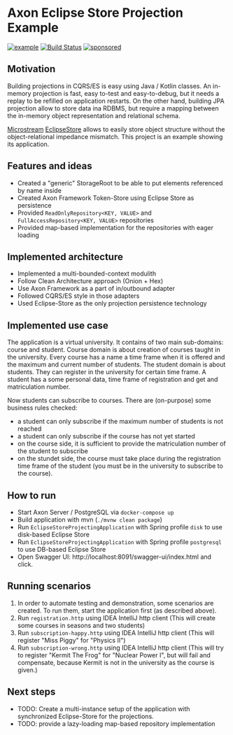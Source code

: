 # Axon Eclipse Store Projection Example

[![example](https://img.shields.io/badge/lifecycle-EXAMPLE-blue.svg)](https://github.com/holisticon#open-source-lifecycle)
[![Build Status](https://github.com/holixon/axon-eclipse-store-projection-example/workflows/Development%20branches/badge.svg)](https://github.com/holixon/axon-eclipse-store-projection-example/actions)
[![sponsored](https://img.shields.io/badge/sponsoredBy-Holisticon-RED.svg)](https://holisticon.de/)

## Motivation

Building projections in CQRS/ES is easy using Java / Kotlin classes. An in-memory projection is fast, easy to-test and easy-to-debug, but it 
needs a replay to be refilled on application restarts. On the other hand, building JPA projection allow to store data ina RDBMS, but require 
a mapping between the in-memory object representation and relational schema. 

[Microstream](https://microstream.one/) [EclipseStore](https://docs.eclipsestore.io/manual/intro/welcome.html) allows to easily store object structure without the object-relational impedance mismatch. This project is an example showing its application.

## Features and ideas
 
- Created a "generic" StorageRoot to be able to put elements referenced by name inside
- Created Axon Framework Token-Store using Eclipse Store as persistence
- Provided `ReadOnlyRepository<KEY, VALUE>` and `FullAccessRepository<KEY, VALUE>` repositories
- Provided map-based implementation for the repositories with eager loading

## Implemented architecture

- Implemented a multi-bounded-context modulith
- Follow Clean Architecture approach (Onion + Hex)
- Use Axon Framework as a part of in/outbound adapter
- Followed CQRS/ES style in those adapters
- Used Eclipse-Store as the only projection persistence technology

## Implemented use case

The application is a virtual university. It contains of two main sub-domains: course and student. Course domain is about creation of courses taught in the university.
Every course has a name a time frame when it is offered and the maximum and current number of students. The student domain is about students. They
can register in the university for certain time frame. A student has a some personal data, time frame of registration and get and matriculation number.

Now students can subscribe to courses. There are (on-purpose) some business rules checked:

- a student can only subscribe if the maximum number of students is not reached
- a student can only subscribe if the course has not yet started
- on the course side, it is sufficient to provide the matriculation number of the student to subscribe
- on the stundet side, the course must take place during the registration time frame of the student (you must be in the university to subscribe to the course).

## How to run

- Start Axon Server / PostgreSQL via `docker-compose up`
- Build application with mvn (`./mvnw clean package`)
- Run `EclipseStoreProjectingApplication` with Spring profile `disk` to use disk-based Eclipse Store
- Run `EclipseStoreProjectingApplication` with Spring profile `postgresql` to use DB-based Eclipse Store
- Open Swagger UI: http://localhost:8091/swagger-ui/index.html and click.

## Running scenarios 

1. In order to automate testing and demonstration, some scenarios are created. To run them, start the application first (as described above).
2. Run `registration.http` using IDEA IntelliJ http client (This will create some courses in seasons and two students)
3. Run `subscription-happy.http` using IDEA IntelliJ http client (This will register "Miss Piggy" for "Physics II")
4. Run `subscription-wrong.http` using IDEA IntelliJ http client (This will try to register "Kermit The Frog" for "Nuclear Power I", 
but will fail and compensate, because Kermit is not in the university as the course is given.)

## Next steps

- TODO: Create a multi-instance setup of the application with synchronized Eclipse-Store for the projections.
- TODO: provide a lazy-loading map-based repository implementation

